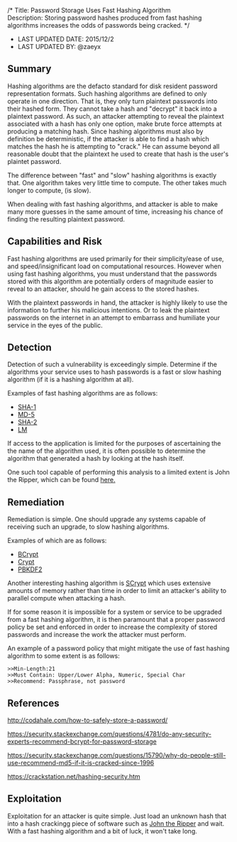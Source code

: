/*
Title: Password Storage Uses Fast Hashing Algorithm      
Description: Storing password hashes produced from fast hashing algorithms increases the odds of passwords being cracked.
*/

- LAST UPDATED DATE: 2015/12/2
- LAST UPDATED BY: @zaeyx

## Summary

Hashing algorithms are the defacto standard for disk resident password representation formats.  Such hashing algorithms are defined to only operate in one direction.  That is, they only turn plaintext passwords into their hashed form.  They cannot take a hash and "decrypt" it back into a plaintext password.  As such, an attacker attempting to reveal the plaintext associated with a hash has only one option, make brute force attempts at producing a matching hash.  Since hashing algorithms must also by definition be deterministic, if the attacker is able to find a hash which matches the hash he is attempting to "crack."  He can assume beyond all reasonable doubt that the plaintext he used to create that hash is the user's plaintet password.

The difference between "fast" and "slow" hashing algorithms is exactly that.  One algorithm takes very little time to compute.  The other takes much longer to compute, (is slow).

When dealing with fast hashing algorithms, and attacker is able to make many more guesses in the same amount of time, increasing his chance of finding the resulting plaintext password.

## Capabilities and Risk

Fast hashing algorithms are used primarily for their simplicity/ease of use, and speed/insignificant load on computational resources.  However when using fast hashing algorithms, you must understand that the passwords stored with this algorithm are potentially orders of magnitude easier to reveal to an attacker, should he gain access to the stored hashes.

With the plaintext passwords in hand, the attacker is highly likely to use the information to further his malicious intentions.  Or to leak the plaintext passwords on the internet in an attempt to embarrass and humiliate your service in the eyes of the public.

## Detection

Detection of such a vulnerability is exceedingly simple.  Determine if the algorithms your service uses to hash passwords is a fast or slow hashing algorithm (if it is a hashing algorithm at all).  

Examples of fast hashing algorithms are as follows:
*	[SHA-1](https://en.wikipedia.org/wiki/SHA-1)
*	[MD-5](https://en.wikipedia.org/wiki/MD5)
*	[SHA-2](https://en.wikipedia.org/wiki/SHA-2)
*	[LM](https://en.wikipedia.org/wiki/LM_hash)

If access to the application is limited for the purposes of ascertaining the the name of the algorithm used, it is often possible to determine the algorithm that generated a hash by looking at the hash itself.

One such tool capable of performing this analysis to a limited extent is John the Ripper, which can be found [here.](http://www.openwall.com/john/)

## Remediation

Remediation is simple.  One should upgrade any systems capable of receiving such an upgrade, to slow hashing algorithms. 

Examples of which are as follows: 
*	[BCrypt](https://en.wikipedia.org/wiki/Bcrypt)
*	[Crypt](https://en.wikipedia.org/wiki/Crypt_(C))
*	[PBKDF2](https://en.wikipedia.org/wiki/PBKDF2)

Another interesting hashing algorithm is [SCrypt](https://en.wikipedia.org/wiki/Scrypt) which uses extensive amounts of memory rather than time in order to limit an attacker's ability to parallel compute when attacking a hash.

If for some reason it is impossible for a system or service to be upgraded from a fast hashing algorithm, it is then paramount that a proper password policy be set and enforced in order to increase the complexity of stored passwords and increase the work the attacker must perform.

An example of a password policy that might mitigate the use of fast hashing algorithm to some extent is as follows:

	>>Min-Length:21
	>>Must Contain: Upper/Lower Alpha, Numeric, Special Char
	>>Recommend: Passphrase, not password

## References

http://codahale.com/how-to-safely-store-a-password/

https://security.stackexchange.com/questions/4781/do-any-security-experts-recommend-bcrypt-for-password-storage

https://security.stackexchange.com/questions/15790/why-do-people-still-use-recommend-md5-if-it-is-cracked-since-1996

https://crackstation.net/hashing-security.htm

## Exploitation

Exploitation for an attacker is quite simple.  Just load an unknown hash that into a hash crackingg piece of software such as [John the Ripper](http://www.openwall.com/john/) and wait.  With a fast hashing algorithm and a bit of luck, it won't take long.
